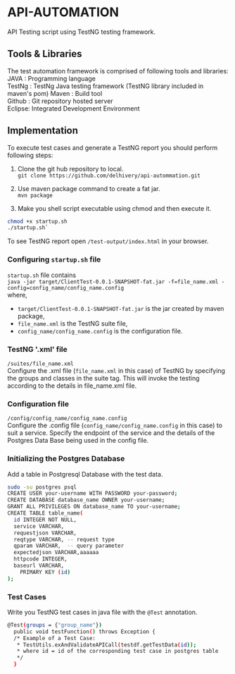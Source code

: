 API-AUTOMATION
==============

API Testing script using TestNG testing framework.

## Tools & Libraries
The test automation framework is comprised of following tools and libraries: <br />
JAVA   : Programming language  
TestNg : TestNg Java testing framework (TestNG library included in maven's pom)
Maven  : Build tool <br />
Github : Git repository hosted server  
Eclipse: Integrated Development Environment 

## Implementation
To execute test cases and generate a TestNG report you should perform following steps:

1. Clone the git hub repository to local.<br />
`git clone https://github.com/delhivery/api-autommation.git`

2. Use maven package command to create a fat jar.<br />
`mvn package`

3. Make you shell script executable using chmod and then execute it.<br/>
```bash
chmod +x startup.sh
./startup.sh`
```
To see TestNG report open `/test-output/index.html` in your browser.

### Configuring `startup.sh` file
`startup.sh` file contains <br />
`java -jar target/ClientTest-0.0.1-SNAPSHOT-fat.jar -f=file_name.xml -config=config_name/config_name.config`<br/> where,
* `target/ClientTest-0.0.1-SNAPSHOT-fat.jar` is the jar created by maven package,<br />
* `file_name.xml` is the TestNG suite file,<br />
* `config_name/config_name.config` is the configuration file.

### TestNG '.xml' file
`/suites/file_name.xml` <br />
Configure the .xml file (`file_name.xml` in this case) of TestNG by specifying the groups and classes in the suite tag. This will invoke the testing according to the details in file_name.xml file.

### Configuration file 
`/config/config_name/config_name.config` <br />
Configure the .config file (`config_name/config_name.config` in this case) to suit a service. Specify the endpoint of the service and the details of the Postgres Data Base being used in the config file.

### Initializing the Postgres Database
Add a table in Postgresql Database with the test data.
```bash
sudo -su postgres psql
CREATE USER your-username WITH PASSWORD your-password;
CREATE DATABASE database_name OWNER your-username;
GRANT ALL PRIVILEGES ON database_name TO your-username;
CREATE TABLE table_name(
  id INTEGER NOT NULL,
  service VARCHAR,
  requestjson VARCHAR,
  reqtype VARCHAR, -- request type
  qparam VARCHAR,  -- query parameter
  expectedjson VARCHAR,aaaaaa
  httpcode INTEGER,
  baseurl VARCHAR,
    PRIMARY KEY (id)
);
```

### Test Cases
Write you TestNG test cases in java file with the `@Test` annotation.
```bash
@Test(groups = {"group_name"})
  public void testFunction() throws Exception {
  /* Example of a Test Case:
   * TestUtils.exAndValidateAPICall(testdf.getTestData(id));
   * where id = id of the corresponding test case in postgres table
   */
  }
```

